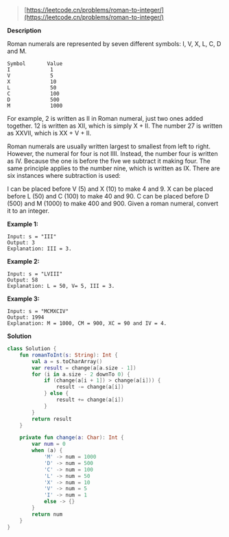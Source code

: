 > [https://leetcode.cn/problems/roman-to-integer/](https://leetcode.cn/problems/roman-to-integer/)

**Description**

Roman numerals are represented by seven different symbols: I, V, X, L, C, D and M.

```text
Symbol       Value
I             1
V             5
X             10
L             50
C             100
D             500
M             1000
```

For example, 2 is written as II in Roman numeral, just two ones added together. 12 is written as XII, which is simply X + II. The number 27 is written as XXVII, which is XX + V + II.

Roman numerals are usually written largest to smallest from left to right. However, the numeral for four is not IIII. Instead, the number four is written as IV. Because the one is before the five we subtract it making four. The same principle applies to the number nine, which is written as IX. There are six instances where subtraction is used:

I can be placed before V (5) and X (10) to make 4 and 9.
X can be placed before L (50) and C (100) to make 40 and 90.
C can be placed before D (500) and M (1000) to make 400 and 900.
Given a roman numeral, convert it to an integer.

**Example 1:**
```text
Input: s = "III"
Output: 3
Explanation: III = 3.
```
**Example 2:**
```text
Input: s = "LVIII"
Output: 58
Explanation: L = 50, V= 5, III = 3.
```
**Example 3:**
```text
Input: s = "MCMXCIV"
Output: 1994
Explanation: M = 1000, CM = 900, XC = 90 and IV = 4.
```

**Solution**
```kotlin
class Solution {
    fun romanToInt(s: String): Int {
        val a = s.toCharArray()
        var result = change(a[a.size - 1])
        for (i in a.size - 2 downTo 0) {
            if (change(a[i + 1]) > change(a[i])) {
                result -= change(a[i])
            } else {
                result += change(a[i])
            }
        }
        return result
    }

    private fun change(a: Char): Int {
        var num = 0
        when (a) {
            'M' -> num = 1000
            'D' -> num = 500
            'C' -> num = 100
            'L' -> num = 50
            'X' -> num = 10
            'V' -> num = 5
            'I' -> num = 1
            else -> {}
        }
        return num
    }
}
```